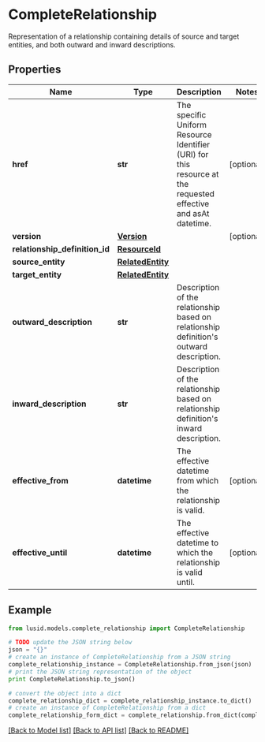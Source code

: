 # CompleteRelationship

Representation of a relationship containing details of source and target entities, and both outward and inward descriptions.

## Properties
Name | Type | Description | Notes
------------ | ------------- | ------------- | -------------
**href** | **str** | The specific Uniform Resource Identifier (URI) for this resource at the requested effective and asAt datetime. | [optional] 
**version** | [**Version**](Version.md) |  | [optional] 
**relationship_definition_id** | [**ResourceId**](ResourceId.md) |  | 
**source_entity** | [**RelatedEntity**](RelatedEntity.md) |  | 
**target_entity** | [**RelatedEntity**](RelatedEntity.md) |  | 
**outward_description** | **str** | Description of the relationship based on relationship definition&#39;s outward description. | 
**inward_description** | **str** | Description of the relationship based on relationship definition&#39;s inward description. | 
**effective_from** | **datetime** | The effective datetime from which the relationship is valid. | [optional] 
**effective_until** | **datetime** | The effective datetime to which the relationship is valid until. | [optional] 

## Example

```python
from lusid.models.complete_relationship import CompleteRelationship

# TODO update the JSON string below
json = "{}"
# create an instance of CompleteRelationship from a JSON string
complete_relationship_instance = CompleteRelationship.from_json(json)
# print the JSON string representation of the object
print CompleteRelationship.to_json()

# convert the object into a dict
complete_relationship_dict = complete_relationship_instance.to_dict()
# create an instance of CompleteRelationship from a dict
complete_relationship_form_dict = complete_relationship.from_dict(complete_relationship_dict)
```
[[Back to Model list]](../README.md#documentation-for-models) [[Back to API list]](../README.md#documentation-for-api-endpoints) [[Back to README]](../README.md)


